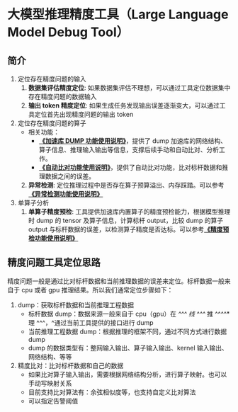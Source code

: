 # 大模型推理精度工具（Large Language Model Debug Tool）

## 简介

1. 定位存在精度问题的输入
   1. **数据集评估精度定位**: 如果数据集评估不理想，可以通过工具定位数据集中存在精度问题的数据输入 
   2. **输出 token 精度定位**: 如果生成任务发现输出误差逐渐变大，可以通过工具定位首先出现精度问题的输出 token
2. 定位存在精度问题的算子
      - 相关功能：
        - [**《加速库 DUMP 功能使用说明》**](./加速库DUMP功能使用说明.md)，提供了 dump 加速库的网络结构、算子信息、推理输入输出等信息，支撑后续手动和自动比对、分析工作。
        - [**《自动比对功能使用说明》**](./自动比对功能使用说明.md)，提供了自动比对功能，比对标杆数据和推理数据之间的误差。
   2. **异常检测**: 定位推理过程中是否存在算子预算溢出、内存踩踏。可以参考[**《异常检测功能使用说明》**](异常检测功能使用说明.md)
3. 单算子分析
   1. **单算子精度预检**: 工具提供加速库内置算子的精度预检能力，根据模型推理时 dump 的 tensor 及算子信息，计算标杆 output，比较 dump 的算子 output 与标杆数据的误差，以检测算子精度是否达标。可以参考[**《精度预检功能使用说明》**](精度预检功能使用说明.md)

## 精度问题工具定位思路

精度问题一般是通过比对标杆数据和当前推理数据的误差来定位。标杆数据一般来自于 cpu 或者 gpu 推理结果。所以我们通常定位步骤如下：

1. dump：获取标杆数据和当前推理工程数据
   - 标杆数据 dump：数据来源一般来自于 cpu（gpu）在 *^^^ 线 ^^^* 推 ^^^^* 理 ^^^，^通过当前工具提供的接口进行 dump
   - 当前推理工程数据 dump：根据推理的框架不同，通过不同方式进行数据 dump
   - dump 的数据类型有：整网输入输出、算子输入输出、kernel 输入输出、网络结构、等等
2. 精度比对：比对标杆数据和自己的数据
   - 如果比对算子输入输出，需要根据网络结构分析，进行算子映射。也可以手动写映射关系
   - 目前支持比对算法有：余弦相似度等，也支持自定义比对算法
   - 可以指定告警阈值
